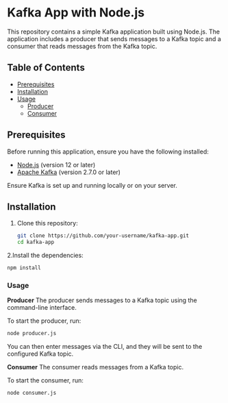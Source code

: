 # Kafka App with Node.js

This repository contains a simple Kafka application built using Node.js. The application includes a producer that sends messages to a Kafka topic and a consumer that reads messages from the Kafka topic.

## Table of Contents

- [Prerequisites](#prerequisites)
- [Installation](#installation)
- [Usage](#usage)
  - [Producer](#producer)
  - [Consumer](#consumer)

## Prerequisites

Before running this application, ensure you have the following installed:

- [Node.js](https://nodejs.org/en/) (version 12 or later)
- [Apache Kafka](https://kafka.apache.org/) (version 2.7.0 or later)

Ensure Kafka is set up and running locally or on your server.

## Installation

1. Clone this repository:

   ```bash
   git clone https://github.com/your-username/kafka-app.git
   cd kafka-app
2.Install the dependencies:

   ```bash
   npm install
  ```


### Usage
**Producer**
The producer sends messages to a Kafka topic using the command-line interface.

To start the producer, run:
   ```bash
   node producer.js
  ```

You can then enter messages via the CLI, and they will be sent to the configured Kafka topic.

**Consumer**
The consumer reads messages from a Kafka topic.

To start the consumer, run:
   ```bash
   node consumer.js
  ```

